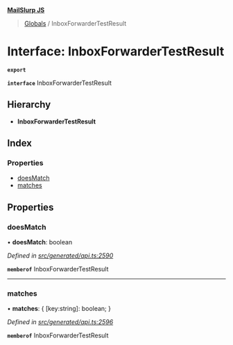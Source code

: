**[MailSlurp JS](../README.md)**

> [Globals](../README.md) / InboxForwarderTestResult

# Interface: InboxForwarderTestResult

**`export`** 

**`interface`** InboxForwarderTestResult

## Hierarchy

* **InboxForwarderTestResult**

## Index

### Properties

* [doesMatch](inboxforwardertestresult.md#doesmatch)
* [matches](inboxforwardertestresult.md#matches)

## Properties

### doesMatch

•  **doesMatch**: boolean

*Defined in [src/generated/api.ts:2590](https://github.com/mailslurp/mailslurp-client/blob/eace919/src/generated/api.ts#L2590)*

**`memberof`** InboxForwarderTestResult

___

### matches

•  **matches**: { [key:string]: boolean;  }

*Defined in [src/generated/api.ts:2596](https://github.com/mailslurp/mailslurp-client/blob/eace919/src/generated/api.ts#L2596)*

**`memberof`** InboxForwarderTestResult

